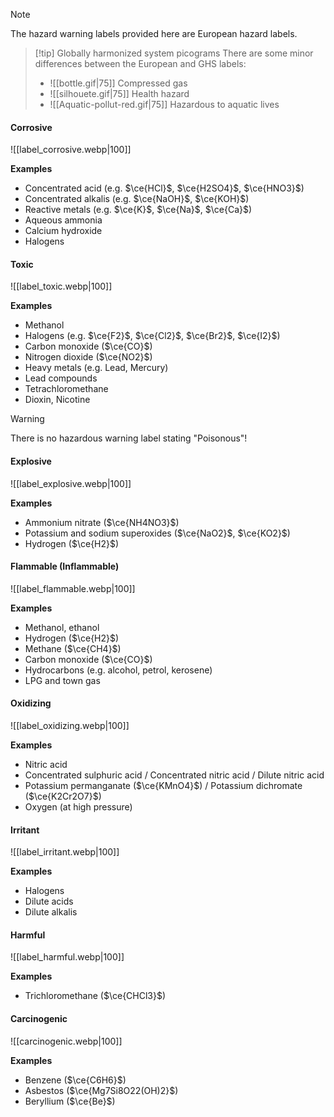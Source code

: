 > [!note]
> The hazard warning labels provided here are European hazard labels.

> [!tip] Globally harmonized system picograms
> There are some minor differences between the European and GHS labels:
> - ![[bottle.gif|75]] Compressed gas
> - ![[silhouete.gif|75]] Health hazard
> - ![[Aquatic-pollut-red.gif|75]] Hazardous to aquatic lives

#### Corrosive
![[label_corrosive.webp|100]]

**Examples**
- Concentrated acid (e.g. $\ce{HCl}$, $\ce{H2SO4}$, $\ce{HNO3}$)
- Concentrated alkalis (e.g. $\ce{NaOH}$, $\ce{KOH}$)
- Reactive metals (e.g. $\ce{K}$, $\ce{Na}$, $\ce{Ca}$)
- Aqueous ammonia
- Calcium hydroxide
- Halogens

#### Toxic
![[label_toxic.webp|100]]

**Examples**
- Methanol
- Halogens (e.g. $\ce{F2}$, $\ce{Cl2}$, $\ce{Br2}$, $\ce{I2}$)
- Carbon monoxide ($\ce{CO}$)
- Nitrogen dioxide ($\ce{NO2}$)
- Heavy metals (e.g. Lead, Mercury)
- Lead compounds
- Tetrachloromethane
- Dioxin, Nicotine

> [!warning]
> There is no hazardous warning label stating "Poisonous"!

#### Explosive
![[label_explosive.webp|100]]

**Examples**
- Ammonium nitrate ($\ce{NH4NO3}$)
- Potassium and sodium superoxides ($\ce{NaO2}$, $\ce{KO2}$)
- Hydrogen ($\ce{H2}$)

#### Flammable (Inflammable)
![[label_flammable.webp|100]]

**Examples**
- Methanol, ethanol
- Hydrogen ($\ce{H2}$)
- Methane ($\ce{CH4}$)
- Carbon monoxide ($\ce{CO}$)
- Hydrocarbons (e.g. alcohol, petrol, kerosene)
- LPG and town gas

#### Oxidizing
![[label_oxidizing.webp|100]]

**Examples**
- Nitric acid
- Concentrated sulphuric acid / Concentrated nitric acid / Dilute nitric acid
- Potassium permanganate ($\ce{KMnO4}$) / Potassium dichromate ($\ce{K2Cr2O7}$)
- Oxygen (at high pressure)

#### Irritant
![[label_irritant.webp|100]]

**Examples**
- Halogens
- Dilute acids
- Dilute alkalis

#### Harmful
![[label_harmful.webp|100]]

**Examples**
- Trichloromethane ($\ce{CHCl3}$)

#### Carcinogenic
![[carcinogenic.webp|100]]

**Examples**
- Benzene ($\ce{C6H6}$)
- Asbestos ($\ce{Mg7Si8O22(OH)2}$)
- Beryllium ($\ce{Be}$)
